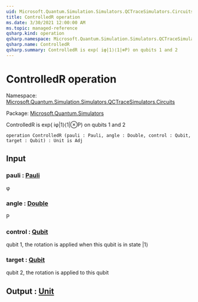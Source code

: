 ```yaml
---
uid: Microsoft.Quantum.Simulation.Simulators.QCTraceSimulators.Circuits.ControlledR
title: ControlledR operation
ms.date: 3/30/2021 12:00:00 AM
ms.topic: managed-reference
qsharp.kind: operation
qsharp.namespace: Microsoft.Quantum.Simulation.Simulators.QCTraceSimulators.Circuits
qsharp.name: ControlledR
qsharp.summary: ControlledR is exp( iφ|1⟩⟨1|⊗P) on qubits 1 and 2
---
```


# ControlledR operation

Namespace: [Microsoft.Quantum.Simulation.Simulators.QCTraceSimulators.Circuits](xref:Microsoft.Quantum.Simulation.Simulators.QCTraceSimulators.Circuits)

Package: [Microsoft.Quantum.Simulators](https://nuget.org/packages/Microsoft.Quantum.Simulators)


ControlledR is exp( iφ|1⟩⟨1|⊗P) on qubits 1 and 2

```qsharp
operation ControlledR (pauli : Pauli, angle : Double, control : Qubit, target : Qubit) : Unit is Adj
```


## Input

### pauli : [Pauli](xref:microsoft.quantum.lang-ref.pauli)

φ


### angle : [Double](xref:microsoft.quantum.lang-ref.double)

P


### control : [Qubit](xref:microsoft.quantum.lang-ref.qubit)

qubit 1, the rotation is applied when this qubit is in state |1⟩


### target : [Qubit](xref:microsoft.quantum.lang-ref.qubit)

qubit 2, the rotation is applied to this qubit



## Output : [Unit](xref:microsoft.quantum.lang-ref.unit)


